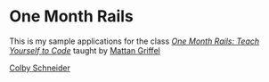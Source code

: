 # One Month Rails

This is my sample applications for the class
[*One Month Rails: Teach Yourself to Code*](http://onemonthrails.com)
taught by [Mattan Griffel](http://mattangriffel.com)

[Colby Schneider](http://colbyschneider.com)